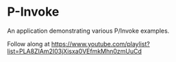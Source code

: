 # P-Invoke
An application demonstrating various P/Invoke examples.

Follow along at https://www.youtube.com/playlist?list=PLA8ZIAm2I03jXisxa0VEfmkMhn0zmUuCd

